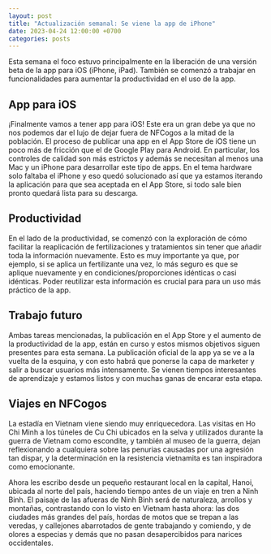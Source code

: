 ```yaml
---
layout: post
title: "Actualización semanal: Se viene la app de iPhone"
date: 2023-04-24 12:00:00 +0700
categories: posts
---
```


Esta semana el foco estuvo principalmente en la liberación de una versión beta de la app para iOS (iPhone, iPad). También se comenzó a trabajar en funcionalidades para aumentar la productividad en el uso de la app.

## App para iOS

¡Finalmente vamos a tener app para iOS! Este era un gran debe ya que no nos podemos dar el lujo de dejar fuera de NFCogos a la mitad de la población. El proceso de publicar una app en el App Store de iOS tiene un poco más de fricción que el de Google Play para Android. En particular, los controles de calidad son más estrictos y además se necesitan al menos una Mac y un iPhone para desarrollar este tipo de apps. En el tema hardware solo faltaba el iPhone y eso quedó solucionado así que ya estamos iterando la aplicación para que sea aceptada en el App Store, si todo sale bien pronto quedará lista para su descarga.

## Productividad

En el lado de la productividad, se comenzó con la exploración de cómo facilitar la reaplicación de fertilizaciones y tratamientos sin tener que añadir toda la información nuevamente. Esto es muy importante ya que, por ejemplo, si se aplica un fertilizante una vez, lo más seguro es que se aplique nuevamente y en condiciones/proporciones idénticas o casi idénticas. Poder reutilizar esta información es crucial para para un uso más práctico de la app.

## Trabajo futuro

Ambas tareas mencionadas, la publicación en el App Store y el aumento de la productividad de la app, están en curso y estos mismos objetivos siguen presentes para esta semana. La publicación oficial de la app ya se ve a la vuelta de la esquina, y con esto habrá que ponerse la capa de marketer y salir a buscar usuarios más intensamente. Se vienen tiempos interesantes de aprendizaje y estamos listos y con muchas ganas de encarar esta etapa.

## Viajes en NFCogos

La estadía en Vietnam viene siendo muy enriquecedora. Las visitas en Ho Chi Minh a los túneles de Cu Chi ubicados en la selva y utilizados durante la guerra de Vietnam como escondite, y también al museo de la guerra, dejan reflexionando a cualquiera sobre las penurias causadas por una agresión tan dispar, y la determinación en la resistencia vietnamita es tan inspiradora como emocionante.

Ahora les escribo desde un pequeño restaurant local en la capital, Hanoi, ubicada al norte del país, haciendo tiempo antes de un viaje en tren a Ninh Binh. El paisaje de las afueras de Ninh Binh será de naturaleza, arrollos y montañas, contrastando con lo visto en Vietnam hasta ahora: las dos ciudades más grandes del país, hordas de motos que se trepan a las veredas, y callejones abarrotados de gente trabajando y comiendo, y de olores a especias y demás que no pasan desapercibidos para narices occidentales.
